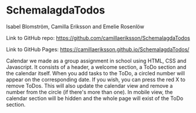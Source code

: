# SchemalagdaTodos
Isabel Blomström, Camilla Eriksson and Emelie Rosenlöw

Link to GitHub repo: https://github.com/camillaeriksson/SchemalagdaTodos

Link to GitHub Pages: https://camillaeriksson.github.io/SchemalagdaTodos/

Calendar we made as a group assignment in school using HTML, CSS and Javascript. 
It consists of a header, a welcome section, a ToDo section and the calendar itself. 
When you add tasks to the ToDo, a circled number will appear on the corresponding date. 
If you wish, you can press the red X to remove ToDos. This will also update the calendar view
and remove a number from the circle (if there's more than one). In mobile view, the calendar 
section will be hidden and the whole page will exist of the ToDo section. 
